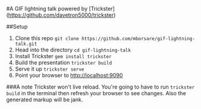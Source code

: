 #A GIF lightning talk powered by [Trickster] (https://github.com/davetron5000/trickster)

##Setup
1. Clone this repo ```git clone https://github.com/mborsare/gif-lightning-talk.git```
2. Head into the directory ```cd gif-lightning-talk```
2. Install Trickster ```gem install trickster```
3. Build the presentation ```trickster build```
4. Serve it up ```trickster serve```
5. Point your browser to <http://localhost:9090>

###A note
Trickster won't live reload. You're going to have to run ```trickster build``` in the terminal then refresh your browser to see changes. Also the generated markup will be jank.
